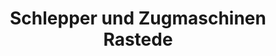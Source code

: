 ---
title: "Schlepper und Zugmaschinen Rastede"
url: /rastede/schlepper-und-zugmaschinen-rastede/
shop: Autohaus
---